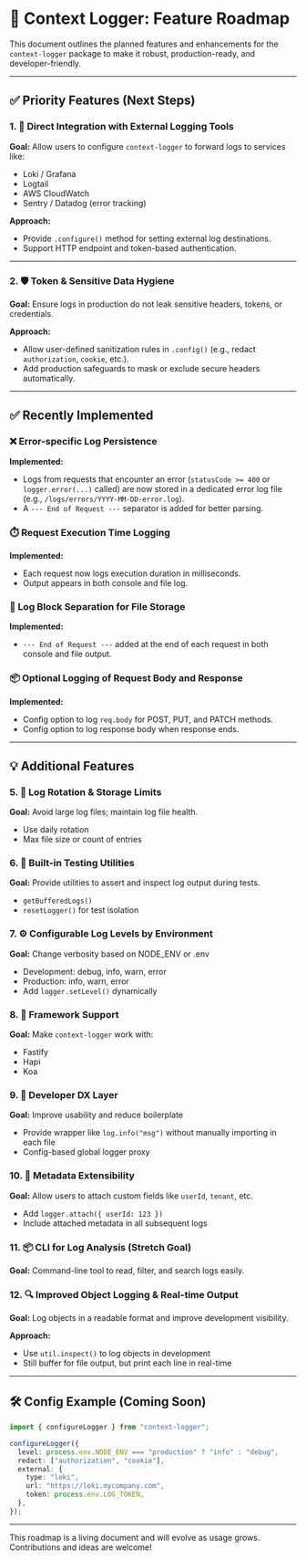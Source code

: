 # 🚀 Context Logger: Feature Roadmap

This document outlines the planned features and enhancements for the `context-logger` package to make it robust, production-ready, and developer-friendly.

---

## ✅ Priority Features (Next Steps)

### 1. 🔗 Direct Integration with External Logging Tools

**Goal:** Allow users to configure `context-logger` to forward logs to services like:

- Loki / Grafana
- Logtail
- AWS CloudWatch
- Sentry / Datadog (error tracking)

**Approach:**

- Provide `.configure()` method for setting external log destinations.
- Support HTTP endpoint and token-based authentication.

---

### 2. 🛡️ Token & Sensitive Data Hygiene

**Goal:** Ensure logs in production do not leak sensitive headers, tokens, or credentials.

**Approach:**

- Allow user-defined sanitization rules in `.config()` (e.g., redact `authorization`, `cookie`, etc.).
- Add production safeguards to mask or exclude secure headers automatically.

---

## ✅ Recently Implemented

### ❌ Error-specific Log Persistence

**Implemented:**

- Logs from requests that encounter an error (`statusCode >= 400` or `logger.error(...)` called) are now stored in a dedicated error log file (e.g., `/logs/errors/YYYY-MM-DD-error.log`).
- A `--- End of Request ---` separator is added for better parsing.

### ⏱️ Request Execution Time Logging

**Implemented:**

- Each request now logs execution duration in milliseconds.
- Output appears in both console and file log.

### 📄 Log Block Separation for File Storage

**Implemented:**

- `--- End of Request ---` added at the end of each request in both console and file output.

### 📦 Optional Logging of Request Body and Response

**Implemented:**

- Config option to log `req.body` for POST, PUT, and PATCH methods.
- Config option to log response body when response ends.

---

## 💡 Additional Features

### 5. 🔁 Log Rotation & Storage Limits

**Goal:** Avoid large log files; maintain log file health.

- Use daily rotation
- Max file size or count of entries

### 6. 🧪 Built-in Testing Utilities

**Goal:** Provide utilities to assert and inspect log output during tests.

- `getBufferedLogs()`
- `resetLogger()` for test isolation

### 7. ⚙️ Configurable Log Levels by Environment

**Goal:** Change verbosity based on NODE_ENV or .env

- Development: debug, info, warn, error
- Production: info, warn, error
- Add `logger.setLevel()` dynamically

### 8. 🧰 Framework Support

**Goal:** Make `context-logger` work with:

- Fastify
- Hapi
- Koa

### 9. 💬 Developer DX Layer

**Goal:** Improve usability and reduce boilerplate

- Provide wrapper like `log.info("msg")` without manually importing in each file
- Config-based global logger proxy

### 10. 📂 Metadata Extensibility

**Goal:** Allow users to attach custom fields like `userId`, `tenant`, etc.

- Add `logger.attach({ userId: 123 })`
- Include attached metadata in all subsequent logs

### 11. 📦 CLI for Log Analysis (Stretch Goal)

**Goal:** Command-line tool to read, filter, and search logs easily.

### 12. 🔍 Improved Object Logging & Real-time Output

**Goal:** Log objects in a readable format and improve development visibility.

**Approach:**

- Use `util.inspect()` to log objects in development
- Still buffer for file output, but print each line in real-time

---

## 🛠 Config Example (Coming Soon)

```ts
import { configureLogger } from "context-logger";

configureLogger({
  level: process.env.NODE_ENV === "production" ? "info" : "debug",
  redact: ["authorization", "cookie"],
  external: {
    type: "loki",
    url: "https://loki.mycompany.com",
    token: process.env.LOG_TOKEN,
  },
});
```

---

This roadmap is a living document and will evolve as usage grows. Contributions and ideas are welcome!
